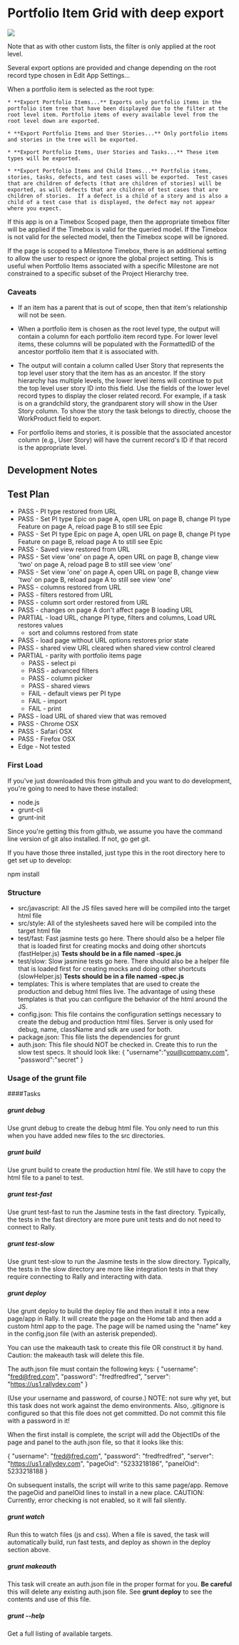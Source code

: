 # Portfolio Item Grid with deep export

![](screenshot.png)

Note that as with other custom lists, the filter is only applied at the root level.

Several export options are provided and change depending on the root record type
chosen in Edit App Settings...

When a portfolio item is selected as the root type:

    * **Export Portfolio Items...** Exports only portfolio items in the portfolio item tree that have been displayed due to the filter at the root level item. Portfolio items of every available level from the root level down are exported.

    * **Export Portfolio Items and User Stories...** Only portfolio items and stories in the tree will be exported.

    * **Export Portfolio Items, User Stories and Tasks...** These item types will be exported.

    * **Export Portfolio Items and Child Items...** Portfolio items, stories, tasks, defects, and test cases will be exported.  Test cases that are children of defects (that are children of stories) will be exported, as will defects that are children of test cases that are children of stories.  If a defect is a child of a story and is also a child of a test case that is displayed, the defect may not appear where you expect.

If this app is on a Timebox Scoped page, then the appropriate timebox filter
will be applied if the Timebox is valid for the queried model.  If the Timebox
is not valid for the selected model, then the Timebox scope will be ignored.

If the page is scoped to a Milestone Timebox, there is an additional setting
to allow the user to respect or ignore the global project setting. This is
useful when Portfolio Items associated with a specific Milestone are not
constrained to a specific subset of the Project Hierarchy tree.

### Caveats
* If an item has a parent that is out of scope, then that item's relationship will not be seen.

* When a portfolio item is chosen as the root level type, the output will contain a column for each portfolio item record type.  For lower level items, these columns will be populated with the FormattedID of the ancestor portfolio item that it is associated with.  

* The output will contain a column called User Story that represents the top level user story that the item has as an ancestor.  If the story hierarchy has multiple levels, the lower level items will continue to put the top level user story ID into this field.  Use the fields of the lower level record types to display the closer related record.  For example, if a task is on a grandchild story, the grandparent story will show in the User Story column.  To show the story the task belongs to directly, choose the WorkProduct field to export.

* For portfolio items and stories, it is possible that the associated ancestor column (e.g., User Story) will have the current record's ID if that record is the appropriate level.  

## Development Notes

## Test Plan
* PASS - PI type restored from URL
* PASS - Set PI type Epic on page A, open URL on page B, change PI type Feature on page A, reload page B to still see Epic
* PASS - Set PI type Epic on page A, open URL on page B, change PI type Feature on page B, reload page A to still see Epic
* PASS - Saved view restored from URL
* PASS - Set view 'one' on page A, open URL on page B, change view 'two' on page A, reload page B to still see view 'one'
* PASS - Set view 'one' on page A, open URL on page B, change view 'two' on page B, reload page A to still see view 'one'
* PASS - columns restored from URL
* PASS - filters restored from URL
* PASS - column sort order restored from URL
* PASS - changes on page A don't affect page B loading URL
* PARTIAL - load URL, change PI type, filters and columns, Load URL restores values
   * sort and columns restored from state
* PASS - load page without URL options restores prior state
* PASS - shared view URL cleared when shared view control cleared
* PARTIAL - parity with portfolio items page
   * PASS - select pi
   * PASS - advanced filters
   * PASS - column picker
   * PASS - shared views
   * FAIL - default views per PI type
   * FAIL - import
   * FAIL - print
* PASS - load URL of shared view that was removed
* PASS - Chrome OSX
* PASS - Safari OSX
* PASS - Firefox OSX
* Edge - Not tested

### First Load

If you've just downloaded this from github and you want to do development,
you're going to need to have these installed:

 * node.js
 * grunt-cli
 * grunt-init

Since you're getting this from github, we assume you have the command line
version of git also installed.  If not, go get git.

If you have those three installed, just type this in the root directory here
to get set up to develop:

  npm install

### Structure

  * src/javascript:  All the JS files saved here will be compiled into the
  target html file
  * src/style: All of the stylesheets saved here will be compiled into the
  target html file
  * test/fast: Fast jasmine tests go here.  There should also be a helper
  file that is loaded first for creating mocks and doing other shortcuts
  (fastHelper.js) **Tests should be in a file named <something>-spec.js**
  * test/slow: Slow jasmine tests go here.  There should also be a helper
  file that is loaded first for creating mocks and doing other shortcuts
  (slowHelper.js) **Tests should be in a file named <something>-spec.js**
  * templates: This is where templates that are used to create the production
  and debug html files live.  The advantage of using these templates is that
  you can configure the behavior of the html around the JS.
  * config.json: This file contains the configuration settings necessary to
  create the debug and production html files.  Server is only used for debug,
  name, className and sdk are used for both.
  * package.json: This file lists the dependencies for grunt
  * auth.json: This file should NOT be checked in.  Create this to run the
  slow test specs.  It should look like:
    {
        "username":"you@company.com",
        "password":"secret"
    }

### Usage of the grunt file
####Tasks

##### grunt debug

Use grunt debug to create the debug html file.  You only need to run this when you have added new files to
the src directories.

##### grunt build

Use grunt build to create the production html file.  We still have to copy the html file to a panel to test.

##### grunt test-fast

Use grunt test-fast to run the Jasmine tests in the fast directory.  Typically, the tests in the fast
directory are more pure unit tests and do not need to connect to Rally.

##### grunt test-slow

Use grunt test-slow to run the Jasmine tests in the slow directory.  Typically, the tests in the slow
directory are more like integration tests in that they require connecting to Rally and interacting with
data.

##### grunt deploy

Use grunt deploy to build the deploy file and then install it into a new page/app in Rally.  It will create the page on the Home tab and then add a custom html app to the page.  The page will be named using the "name" key in the config.json file (with an asterisk prepended).

You can use the makeauth task to create this file OR construct it by hand.  Caution: the
makeauth task will delete this file.

The auth.json file must contain the following keys:
{
    "username": "fred@fred.com",
    "password": "fredfredfred",
    "server": "https://us1.rallydev.com"
}

(Use your username and password, of course.)  NOTE: not sure why yet, but this task does not work against the demo environments.  Also, .gitignore is configured so that this file does not get committed.  Do not commit this file with a password in it!

When the first install is complete, the script will add the ObjectIDs of the page and panel to the auth.json file, so that it looks like this:

{
    "username": "fred@fred.com",
    "password": "fredfredfred",
    "server": "https://us1.rallydev.com",
    "pageOid": "5233218186",
    "panelOid": 5233218188
}

On subsequent installs, the script will write to this same page/app. Remove the
pageOid and panelOid lines to install in a new place.  CAUTION:  Currently, error checking is not enabled, so it will fail silently.

##### grunt watch

Run this to watch files (js and css).  When a file is saved, the task will automatically build, run fast tests, and deploy as shown in the deploy section above.

##### grunt makeauth

This task will create an auth.json file in the proper format for you.  **Be careful** this will delete any existing auth.json file.  See **grunt deploy** to see the contents and use of this file.

##### grunt --help  

Get a full listing of available targets.
